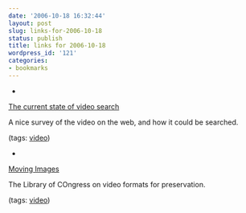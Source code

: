 ```yaml
---
date: '2006-10-18 16:32:44'
layout: post
slug: links-for-2006-10-18
status: publish
title: links for 2006-10-18
wordpress_id: '121'
categories:
- bookmarks
---
```



	
  *
		

[The current state of video search](http://www.niallkennedy.com/blog/archives/2006/10/video-search.html)


		

A nice survey of the video on the web, and how it could be searched.


		

(tags: [video](http://del.icio.us/eob/video))


	

	
  *
		

[Moving Images](http://www.digitalpreservation.gov/formats/content/video.shtml)


		

The Library of COngress on video formats for preservation.


		

(tags: [video](http://del.icio.us/eob/video))


	



